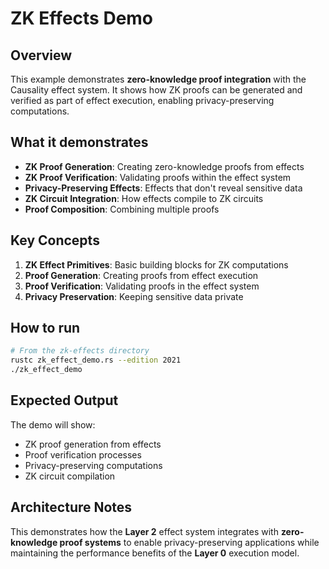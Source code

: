 # ZK Effects Demo

## Overview

This example demonstrates **zero-knowledge proof integration** with the Causality effect system. It shows how ZK proofs can be generated and verified as part of effect execution, enabling privacy-preserving computations.

## What it demonstrates

- **ZK Proof Generation**: Creating zero-knowledge proofs from effects
- **ZK Proof Verification**: Validating proofs within the effect system
- **Privacy-Preserving Effects**: Effects that don't reveal sensitive data
- **ZK Circuit Integration**: How effects compile to ZK circuits
- **Proof Composition**: Combining multiple proofs

## Key Concepts

1. **ZK Effect Primitives**: Basic building blocks for ZK computations
2. **Proof Generation**: Creating proofs from effect execution
3. **Proof Verification**: Validating proofs in the effect system
4. **Privacy Preservation**: Keeping sensitive data private

## How to run

```bash
# From the zk-effects directory
rustc zk_effect_demo.rs --edition 2021
./zk_effect_demo
```

## Expected Output

The demo will show:
- ZK proof generation from effects
- Proof verification processes
- Privacy-preserving computations
- ZK circuit compilation

## Architecture Notes

This demonstrates how the **Layer 2** effect system integrates with **zero-knowledge proof systems** to enable privacy-preserving applications while maintaining the performance benefits of the **Layer 0** execution model.
